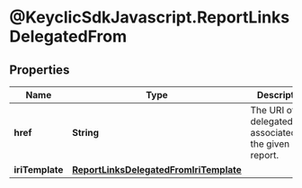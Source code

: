 # @KeyclicSdkJavascript.ReportLinksDelegatedFrom

## Properties
Name | Type | Description | Notes
------------ | ------------- | ------------- | -------------
**href** | **String** | The URI of the delegatedFrom associated to the given report. | [optional] 
**iriTemplate** | [**ReportLinksDelegatedFromIriTemplate**](ReportLinksDelegatedFromIriTemplate.md) |  | [optional] 


